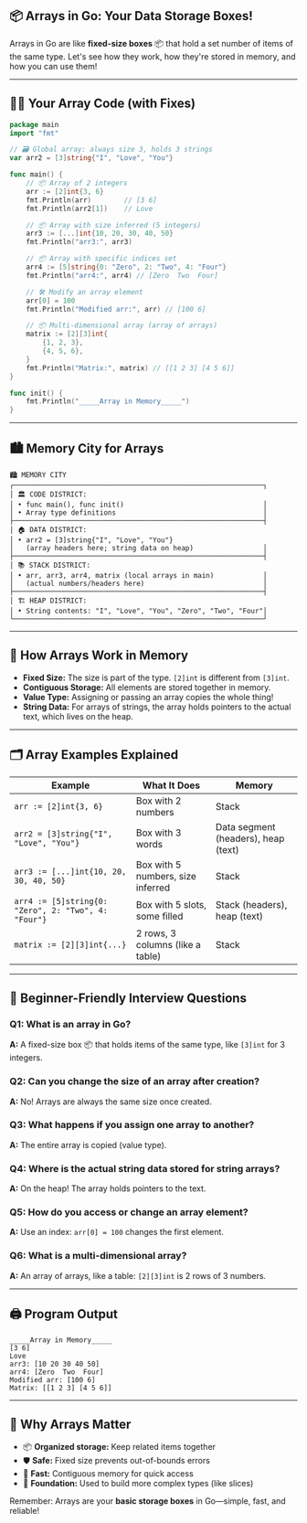 
## 📦 Arrays in Go: Your Data Storage Boxes!

Arrays in Go are like **fixed-size boxes** 📦 that hold a set number of items of the same type. Let's see how they work, how they're stored in memory, and how you can use them!

---

## 🧑‍💻 Your Array Code (with Fixes)

````go
package main
import "fmt"

// 🗃️ Global array: always size 3, holds 3 strings
var arr2 = [3]string{"I", "Love", "You"}

func main() {
    // 📦 Array of 2 integers
    arr := [2]int{3, 6}
    fmt.Println(arr)        // [3 6]
    fmt.Println(arr2[1])    // Love

    // 📦 Array with size inferred (5 integers)
    arr3 := [...]int{10, 20, 30, 40, 50}
    fmt.Println("arr3:", arr3)

    // 📦 Array with specific indices set
    arr4 := [5]string{0: "Zero", 2: "Two", 4: "Four"}
    fmt.Println("arr4:", arr4) // [Zero  Two  Four]

    // 🛠️ Modify an array element
    arr[0] = 100
    fmt.Println("Modified arr:", arr) // [100 6]

    // 📦 Multi-dimensional array (array of arrays)
    matrix := [2][3]int{
        {1, 2, 3},
        {4, 5, 6},
    }
    fmt.Println("Matrix:", matrix) // [[1 2 3] [4 5 6]]
}

func init() {
    fmt.Println("_____Array in Memory_____")
}
````

---

## 🏙️ Memory City for Arrays

```
🏙️ MEMORY CITY
┌─────────────────────────────────────────────────────────────┐
│ 🏛️ CODE DISTRICT:                                           
│ • func main(), func init()                                  │
│ • Array type definitions                                    │
├─────────────────────────────────────────────────────────────┤
│ 🏠 DATA DISTRICT:                                           
│ • arr2 = [3]string{"I", "Love", "You"}                     
│   (array headers here; string data on heap)                 │
├─────────────────────────────────────────────────────────────┤
│ 📚 STACK DISTRICT:                                          
│ • arr, arr3, arr4, matrix (local arrays in main)            │
│   (actual numbers/headers here)                             │
├─────────────────────────────────────────────────────────────┤
│ 🏗️ HEAP DISTRICT:                                           
│ • String contents: "I", "Love", "You", "Zero", "Two", "Four"│
└─────────────────────────────────────────────────────────────┘
```

---

## 🧩 How Arrays Work in Memory

- **Fixed Size:** The size is part of the type. `[2]int` is different from `[3]int`.
- **Contiguous Storage:** All elements are stored together in memory.
- **Value Type:** Assigning or passing an array copies the whole thing!
- **String Data:** For arrays of strings, the array holds pointers to the actual text, which lives on the heap.

---

## 🗂️ Array Examples Explained

| Example | What It Does | Memory |
|---------|--------------|--------|
| `arr := [2]int{3, 6}` | Box with 2 numbers | Stack |
| `arr2 = [3]string{"I", "Love", "You"}` | Box with 3 words | Data segment (headers), heap (text) |
| `arr3 := [...]int{10, 20, 30, 40, 50}` | Box with 5 numbers, size inferred | Stack |
| `arr4 := [5]string{0: "Zero", 2: "Two", 4: "Four"}` | Box with 5 slots, some filled | Stack (headers), heap (text) |
| `matrix := [2][3]int{...}` | 2 rows, 3 columns (like a table) | Stack |

---

## 🧠 Beginner-Friendly Interview Questions

### Q1: What is an array in Go?
**A:** A fixed-size box 📦 that holds items of the same type, like `[3]int` for 3 integers.

### Q2: Can you change the size of an array after creation?
**A:** No! Arrays are always the same size once created.

### Q3: What happens if you assign one array to another?
**A:** The entire array is copied (value type).

### Q4: Where is the actual string data stored for string arrays?
**A:** On the heap! The array holds pointers to the text.

### Q5: How do you access or change an array element?
**A:** Use an index: `arr[0] = 100` changes the first element.

### Q6: What is a multi-dimensional array?
**A:** An array of arrays, like a table: `[2][3]int` is 2 rows of 3 numbers.

---

## 🖨️ Program Output

```
_____Array in Memory_____
[3 6]
Love
arr3: [10 20 30 40 50]
arr4: [Zero  Two  Four]
Modified arr: [100 6]
Matrix: [[1 2 3] [4 5 6]]
```

---

## 🌟 Why Arrays Matter

- 📦 **Organized storage:** Keep related items together
- 🛡️ **Safe:** Fixed size prevents out-of-bounds errors
- 🚀 **Fast:** Contiguous memory for quick access
- 🧩 **Foundation:** Used to build more complex types (like slices)

Remember: Arrays are your **basic storage boxes** in Go—simple, fast, and reliable!
